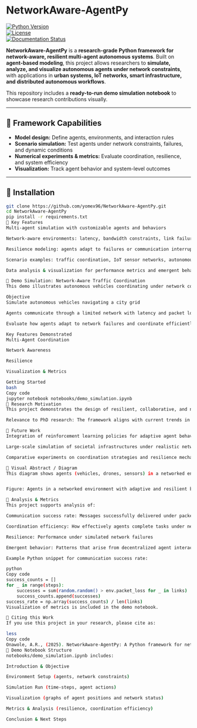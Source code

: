 # NetworkAware-AgentPy

[![Python Version](https://img.shields.io/badge/python-3.9%2B-blue)](https://www.python.org/)  
[![License](https://img.shields.io/github/license/<your-username>/NetworkAware-AgentPy)](https://github.com/<your-username>/NetworkAware-AgentPy/blob/main/LICENSE)  
[![Documentation Status](https://readthedocs.org/projects/agentpy/badge/?version=latest)](https://agentpy.readthedocs.io/en/latest/?badge=latest)

**NetworkAware-AgentPy** is a **research-grade Python framework for network-aware, resilient multi-agent autonomous systems**. Built on **agent-based modeling**, this project allows researchers to **simulate, analyze, and visualize autonomous agents under network constraints**, with applications in **urban systems, IoT networks, smart infrastructure, and distributed autonomous workflows**.

This repository includes a **ready-to-run demo simulation notebook** to showcase research contributions visually.

---

## 🔹 Framework Capabilities

- **Model design:** Define agents, environments, and interaction rules  
- **Scenario simulation:** Test agents under network constraints, failures, and dynamic conditions  
- **Numerical experiments & metrics:** Evaluate coordination, resilience, and system efficiency  
- **Visualization:** Track agent behavior and system-level outcomes  

---

## 🔹 Installation

```bash
git clone https://github.com/yomex96/NetworkAware-AgentPy.git
cd NetworkAware-AgentPy
pip install -r requirements.txt
🔹 Key Features
Multi-agent simulation with customizable agents and behaviors

Network-aware environments: latency, bandwidth constraints, link failures

Resilience modeling: agents adapt to failures or communication interruptions

Scenario examples: traffic coordination, IoT sensor networks, autonomous drone fleets

Data analysis & visualization for performance metrics and emergent behaviors

🔹 Demo Simulation: Network-Aware Traffic Coordination
This demo illustrates autonomous vehicles coordinating under network constraints in a simulated urban environment.

Objective
Simulate autonomous vehicles navigating a city grid

Agents communicate through a limited network with latency and packet loss

Evaluate how agents adapt to network failures and coordinate efficiently

Key Features Demonstrated
Multi-Agent Coordination

Network Awareness

Resilience

Visualization & Metrics

Getting Started
bash
Copy code
jupyter notebook notebooks/demo_simulation.ipynb
🔹 Research Motivation
This project demonstrates the design of resilient, collaborative, and network-aware multi-agent autonomous systems. It bridges theory and practical applications in urban infrastructure, IoT, and distributed systems, supporting research in autonomous workflows, agentic AI, and network-aware decision-making.

Relevance to PhD research: The framework aligns with current trends in agentic AI, multi-agent orchestration, and autonomous systems, providing hands-on experiments relevant to MIT IDSS and interdisciplinary autonomous systems research.

🔹 Future Work
Integration of reinforcement learning policies for adaptive agent behavior

Large-scale simulation of societal infrastructures under realistic network conditions

Comparative experiments on coordination strategies and resilience mechanisms

🔹 Visual Abstract / Diagram
This diagram shows agents (vehicles, drones, sensors) in a networked environment, highlighting communication links and resilience mechanisms:


Figure: Agents in a networked environment with adaptive and resilient behaviors.

🔹 Analysis & Metrics
This project supports analysis of:

Communication success rate: Messages successfully delivered under packet loss

Coordination efficiency: How effectively agents complete tasks under network constraints

Resilience: Performance under simulated network failures

Emergent behavior: Patterns that arise from decentralized agent interactions

Example Python snippet for communication success rate:

python
Copy code
success_counts = []
for _ in range(steps):
    successes = sum(random.random() > env.packet_loss for _ in links)
    success_counts.append(successes)
success_rate = np.array(success_counts) / len(links)
Visualization of metrics is included in the demo notebook.

🔹 Citing this Work
If you use this project in your research, please cite as:

less
Copy code
Onawole, A.R., (2025). NetworkAware-AgentPy: A Python framework for network-aware multi-agent autonomous systems. GitHub Repository, https://github.com/<your-username>/NetworkAware-AgentPy
🔹 Demo Notebook Structure
notebooks/demo_simulation.ipynb includes:

Introduction & Objective

Environment Setup (agents, network constraints)

Simulation Run (time-steps, agent actions)

Visualization (graphs of agent positions and network status)

Metrics & Analysis (resilience, coordination efficiency)

Conclusion & Next Steps







